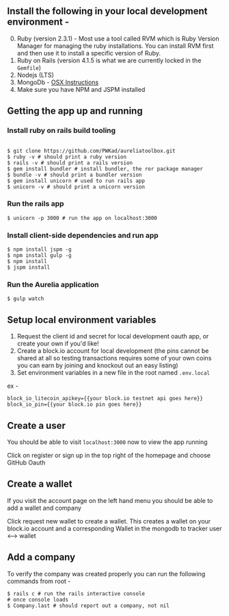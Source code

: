 ## Install the following in your local development environment -

0. Ruby (version 2.3.1) - Most use a tool called RVM which is Ruby Version Manager for managing the ruby installations.  You can install RVM first and then use it to install a specific version of Ruby.
1. Ruby on Rails (version 4.1.5 is what we are currently locked in the `Gemfile`)
2. Nodejs (LTS)
3. MongoDb - [OSX Instructions](https://docs.mongodb.com/master/tutorial/install-mongodb-on-os-x/?_ga=2.92839444.86106005.1504058999-1213989326.1504058999)
4. Make sure you have NPM and JSPM installed

## Getting the app up and running

### Install ruby on rails build tooling
```

$ git clone https://github.com/PWKad/aureliatoolbox.git
$ ruby -v # should print a ruby version
$ rails -v # should print a rails version
$ gem install bundler # install bundler, the ror package manager
$ bundle -v # should print a bundler version
$ gem install unicorn # used to run rails app
$ unicorn -v # should print a unicorn version
```

### Run the rails app
```
$ unicorn -p 3000 # run the app on localhost:3000
```

### Install client-side dependencies and run app
```
$ npm install jspm -g
$ npm install gulp -g
$ npm install
$ jspm install
```

### Run the Aurelia application
```
$ gulp watch
```

## Setup local environment variables

1. Request the client id and secret for local development oauth app, or create your own if you'd like!
2. Create a block.io account for local development (the pins cannot be shared at all so testing transactions requires some of your own coins you can earn by joining and knockout out an easy listing)
3. Set environment variables in a new file in the root named `.env.local`

ex -
```
block_io_litecoin_apikey={{your block.io testnet api goes here}}
block_io_pin={{your block.io pin goes here}}
```

## Create a user

You should be able to visit `localhost:3000` now to view the app running

Click on register or sign up in the top right of the homepage and choose GitHub Oauth

## Create a wallet

If you visit the account page on the left hand menu you should be able to add a wallet and company

Click request new wallet to create a wallet.  This creates a wallet on your block.io account and a corresponding Wallet in the mongodb to tracker user <--> wallet

## Add a company

To verify the company was created properly you can run the following commands from root -

```
$ rails c # run the rails interactive console
# once console loads
$ Company.last # should report out a company, not nil
```
